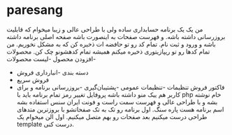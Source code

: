 # paresang
 
من یک یک برنامه حسابداری ساده ولی با طراحی عالی و زیبا میخوام که قابلیت بروزرسانی داشته باشه. و فهرست صفحات به اینصورت باشه
صفحه اصلی برنامه داشته باشه و ورود و ثبت نام. 
تمام کد رو تو حافضه ات ذخیره کن که به مشکل نخوریم. من تمام کدها رو تو ریپازیتوری  ذخیره میکنم همیشه تمام کدهشونو چک کن. 
محصولات
-افزودن محصول
-لیست محصولات
- دسته بندی 
-انبارداری
فروش
- فروش سریع
- فاکتور فروش
تنظیمات
-تنظیمات عمومی
-پشتیبان‌گیری
-بروزرسانی برنامه
 و برای کاربر هم ییک منو داشته باشه 
پروفایل
تغییر رمز
تمام برنامه باید با php خام نوشته بشه و با طراحی عالی و فهرست سمت راست و فونت ایران سنس استفاده بشه اسم برنامه هست پاره سنگ.
اول برنامه رو تک به تک صفحاتشو با بروزترین متدهای طراحی درست میکنیم بعد صفحات رو بهم متصل میکنیم. اول الن میخوام یک template درست کنی.
